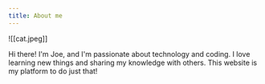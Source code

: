 ```yaml
---
title: About me
---
```

![[cat.jpeg]]

Hi there! I'm Joe, and I'm passionate about technology and coding. I love learning new things and sharing my knowledge with others. This website is my platform to do just that!